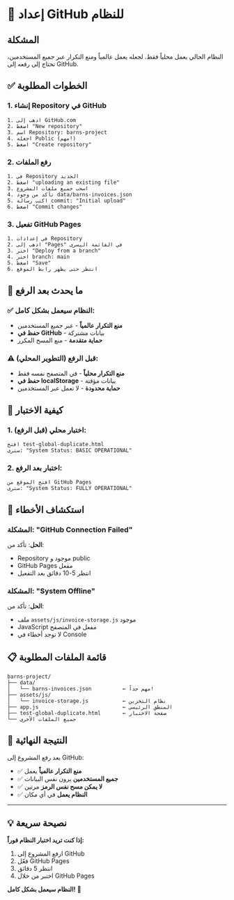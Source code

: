 # 🚀 إعداد GitHub للنظام

## المشكلة
النظام الحالي يعمل محلياً فقط. لجعله يعمل عالمياً ومنع التكرار عبر جميع المستخدمين، تحتاج إلى رفعه إلى GitHub.

## ✅ الخطوات المطلوبة

### 1. إنشاء Repository في GitHub
```
1. اذهب إلى GitHub.com
2. اضغط "New repository"
3. اسم Repository: barns-project
4. اجعله Public (مهم!)
5. اضغط "Create repository"
```

### 2. رفع الملفات
```
1. في Repository الجديد
2. اضغط "uploading an existing file"
3. اسحب جميع ملفات المشروع
4. تأكد من وجود data/barns-invoices.json
5. اكتب رسالة commit: "Initial upload"
6. اضغط "Commit changes"
```

### 3. تفعيل GitHub Pages
```
1. في إعدادات Repository
2. اذهب إلى "Pages" في القائمة اليسرى
3. اختر "Deploy from a branch"
4. اختر branch: main
5. اضغط "Save"
6. انتظر حتى يظهر رابط الموقع
```

## 🔧 ما يحدث بعد الرفع

### ✅ النظام سيعمل بشكل كامل:
- **منع التكرار عالمياً** - عبر جميع المستخدمين
- **حفظ في GitHub** - بيانات مشتركة
- **حماية متقدمة** - منع المسح المكرر

### ⚠️ قبل الرفع (التطوير المحلي):
- **منع التكرار محلياً** - في المتصفح نفسه فقط
- **حفظ في localStorage** - بيانات مؤقتة
- **حماية محدودة** - لا تعمل عبر المستخدمين

## 📱 كيفية الاختبار

### 1. اختبار محلي (قبل الرفع):
```
افتح test-global-duplicate.html
سترى: "System Status: BASIC OPERATIONAL"
```

### 2. اختبار بعد الرفع:
```
افتح الموقع من GitHub Pages
سترى: "System Status: FULLY OPERATIONAL"
```

## 🚨 استكشاف الأخطاء

### المشكلة: "GitHub Connection Failed"
**الحل**: تأكد من:
- Repository موجود و public
- GitHub Pages مفعل
- انتظر 5-10 دقائق بعد التفعيل

### المشكلة: "System Offline"
**الحل**: تأكد من:
- ملف `assets/js/invoice-storage.js` موجود
- JavaScript مفعل في المتصفح
- لا توجد أخطاء في Console

## 📋 قائمة الملفات المطلوبة

```
barns-project/
├── data/
│   └── barns-invoices.json          ← مهم جداً!
├── assets/js/
│   └── invoice-storage.js           ← نظام التخزين
├── app.js                           ← المنطق الرئيسي
├── test-global-duplicate.html       ← صفحة الاختبار
└── جميع الملفات الأخرى
```

## 🎯 النتيجة النهائية

بعد رفع المشروع إلى GitHub:
- ✅ **منع التكرار عالمياً** يعمل
- ✅ **جميع المستخدمين** يرون نفس البيانات
- ✅ **لا يمكن مسح نفس الرمز** مرتين
- ✅ **النظام يعمل** في أي مكان

---

## 💡 نصيحة سريعة

**إذا كنت تريد اختبار النظام فوراً:**
1. ارفع المشروع إلى GitHub
2. فعّل GitHub Pages
3. انتظر 5 دقائق
4. اختبر من خلال GitHub Pages

**النظام سيعمل بشكل كامل!** 🎉
